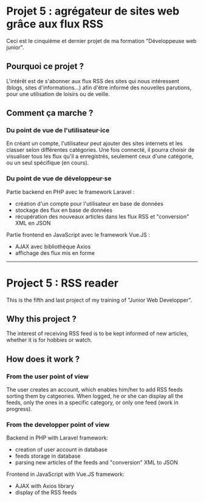 # Projet 5 : agrégateur de sites web grâce aux flux RSS
Ceci est le cinquième et dernier projet de ma formation "Développeuse web junior". 

## Pourquoi ce projet ?
L'intérêt est de s'abonner aux flux RSS des sites qui nous intéressent (blogs, sites d'informations...) afin d'être informé des nouvelles parutions, pour une utilisation de loisirs ou de veille.

## Comment ça marche ?

### Du point de vue de l'utilisateur·ice
En créant un compte, l'utilisateur peut ajouter des sites internets et les classer selon différentes catégories.
Une fois connecté, il pourra choisir de visualiser tous les flux qu'il a enregistrés, seulement ceux d'une catégorie, ou un seul spécifique (en cours).

### Du point de vue de développeur·se
Partie backend en PHP avec le framework Laravel :
* création d'un compte pour l'utilisateur en base de données
* stockage des flux en base de données
* récupération des nouveaux articles dans les flux RSS et "conversion" XML en JSON

Partie frontend en JavaScript avec le framework Vue.JS :
* AJAX avec bibliothèque Axios
* affichage des flux mis en forme

----------------------------------------------

# Project 5 : RSS reader
This is the fifth and last project of my training of "Junior Web Developper".

## Why this project ?
The interest of receiving RSS feed is to be kept informed of new articles, whether it is for hobbies or watch.

## How does it work ?

### From the user point of view
The user creates an account, which enables him/her  to add RSS feeds sorting them by catgeories. When logged, he or she can display all the feeds, only the ones in a specific category, or only one feed (work in progress).

### From the developper point of view
Backend in PHP with Laravel framework:
* creation of user account in database
* feeds storage in database
* parsing new articles of the feeds and "conversion" XML to JSON

Frontend in JavaScript with Vue.JS framework:
* AJAX with Axios library
* display of the RSS feeds
